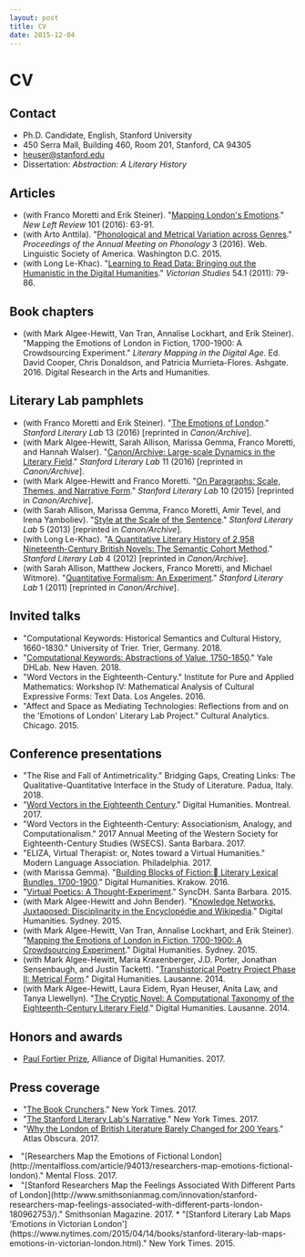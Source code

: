 ```yaml
---
layout: post
title: CV
date: 2015-12-04
---
```


# CV

## Contact

*   Ph.D. Candidate, English, Stanford University
*   450 Serra Mall, Building 460, Room 201, Stanford, CA 94305
*   heuser@stanford.edu
*   Dissertation: _Abstraction: A Literary History_

## Articles

*   (with Franco Moretti and Erik Steiner). "[Mapping London's Emotions](https://newleftreview.org/II/101/stanford-literary-lab-mapping-london-s-emotions)." _New Left Review_ 101 (2016): 63-91.
*   (with Arto Anttila). "[Phonological and Metrical Variation across Genres](http://journals.linguisticsociety.org/proceedings/index.php/amphonology/article/view/3679)." _Proceedings of the Annual Meeting on Phonology_ 3 (2016). Web. Linguistic Society of America. Washington D.C. 2015.
*   (with Long Le-Khac). "[Learning to Read Data: Bringing out the Humanistic in the Digital Humanities](https://www.academia.edu/9318474/Learning_to_Read_Data_Bringing_out_the_Humanistic_in_the_Digital_Humanities)." _Victorian Studies_ 54.1 (2011): 79-86.

## Book chapters

*   (with Mark Algee-Hewitt, Van Tran, Annalise Lockhart, and Erik Steiner). "Mapping the Emotions of London in Fiction, 1700-1900: A Crowdsourcing Experiment." _Literary Mapping in the Digital Age_. Ed. David Cooper, Chris Donaldson, and Patricia Murrieta-Flores. Ashgate. 2016. Digital Research in the Arts and Humanities.

## Literary Lab pamphlets

*   (with Franco Moretti and Erik Steiner). "[The Emotions of London](http://litlab.stanford.edu/LiteraryLabPamphlet13.pdf)." _Stanford Literary Lab_ 13 (2016) [reprinted in _Canon/Archive_].
*   (with Mark Algee-Hewitt, Sarah Allison, Marissa Gemma, Franco Moretti, and Hannah Walser). "[Canon/Archive: Large-scale Dynamics in the Literary Field](http://litlab.stanford.edu/LiteraryLabPamphlet11.pdf)." _Stanford Literary Lab_ 11 (2016) [reprinted in _Canon/Archive_].
*   (with Mark Algee-Hewitt and Franco Moretti. "[On Paragraphs: Scale, Themes, and Narrative Form](http://litlab.stanford.edu/LiteraryLabPamphlet10.pdf)." _Stanford Literary Lab_ 10 (2015) [reprinted in _Canon/Archive_].
*   (with Sarah Allison, Marissa Gemma, Franco Moretti, Amir Tevel, and Irena Yamboliev). "[Style at the Scale of the Sentence](http://litlab.stanford.edu/LiteraryLabPamphlet5.pdf)." _Stanford Literary Lab_ 5 (2013) [reprinted in _Canon/Archive_].
*   (with Long Le-Khac). "[A Quantitative Literary History of 2,958 Nineteenth-Century British Novels: The Semantic Cohort Method](http://litlab.stanford.edu/LiteraryLabPamphlet4.pdf)." _Stanford Literary Lab_ 4 (2012) [reprinted in _Canon/Archive_].
*   (with Sarah Allison, Matthew Jockers, Franco Moretti, and Michael Witmore). "[Quantitative Formalism: An Experiment](http://litlab.stanford.edu/LiteraryLabPamphlet1.pdf)." _Stanford Literary Lab_ 1 (2011) [reprinted in _Canon/Archive_].

## Invited talks

*   "Computational Keywords: Historical Semantics and Cultural History, 1660-1830." University of Trier. Trier, Germany. 2018.
*   "[Computational Keywords: Abstractions of Value, 1750-1850](http://dhlab.yale.edu/heuser/)." Yale DHLab. New Haven. 2018.
*   "Word Vectors in the Eighteenth-Century." Institute for Pure and Applied Mathematics: Workshop IV: Mathematical Analysis of Cultural Expressive Forms: Text Data. Los Angeles. 2016.
*   "Affect and Space as Mediating Technologies: Reflections from and on the 'Emotions of London' Literary Lab Project." Cultural Analytics. Chicago. 2015.

## Conference presentations

*   "The Rise and Fall of Antimetricality." Bridging Gaps, Creating Links: The Qualitative-Quantitative Interface in the Study of Literature. Padua, Italy. 2018.
*   "[Word Vectors in the Eighteenth Century](https://dh2017.adho.org/abstracts/582/582.pdf)." Digital Humanities. Montreal. 2017.
*   "Word Vectors in the Eighteenth-Century: Associationism, Analogy, and Computationalism." 2017 Annual Meeting of the Western Society for Eighteenth-Century Studies (WSECS). Santa Barbara. 2017.
*   "ELIZA, Virtual Therapist: or, Notes toward a Virtual Humanities." Modern Language Association. Philadelphia. 2017.
*   (with Marissa Gemma). "[Building Blocks of Fiction: Literary Lexical Bundles, 1700-1900](http://dh2016.adho.org/abstracts/394)." Digital Humanities. Krakow. 2016.
*   "[Virtual Poetics: A Thought-Experiment](/virtual-poetics/)." SyncDH. Santa Barbara. 2015.
*   (with Mark Algee-Hewitt and John Bender). "[Knowledge Networks, Juxtaposed: Disciplinarity in the Encyclopédie and Wikipedia](http://dh2015.org/abstracts/xml/HEUSER_Ryan_James_Knowledge_Networks__Juxtaposed_/HEUSER_Ryan_James_Knowledge_Networks__Juxtaposed__Disci.html)." Digital Humanities. Sydney. 2015.
*   (with Mark Algee-Hewitt, Van Tran, Annalise Lockhart, and Erik Steiner). "[Mapping the Emotions of London in Fiction, 1700-1900: A Crowdsourcing Experiment](http://dh2015.org/abstracts/xml/HEUSER_Ryan_James_Mapping_the_Emotions_of_London_/HEUSER_Ryan_James_Mapping_the_Emotions_of_London_in_Fic.html)." Digital Humanities. Sydney. 2015.
*   (with Mark Algee-Hewitt, Maria Kraxenberger, J.D. Porter, Jonathan Sensenbaugh, and Justin Tackett). "[Transhistorical Poetry Project Phase II: Metrical Form](http://dharchive.org/paper/DH2014/Paper-788.xml)." Digital Humanities. Lausanne. 2014.
*   (with Mark Algee-Hewitt, Laura Eidem, Ryan Heuser, Anita Law, and Tanya Llewellyn). "[The Cryptic Novel: A Computational Taxonomy of the Eighteenth-Century Literary Field](http://dharchive.org/paper/DH2014/Paper-472.xml)." Digital Humanities. Lausanne. 2014.

## Honors and awards

*   [Paul Fortier Prize](https://adho.org/awards/paul-fortier-prize), Alliance of Digital Humanities. 2017.

## Press coverage

*   "[The Book Crunchers](https://www.nytimes.com/2017/10/30/arts/moretti-stanford-literary-lab-graphs.html)." New York Times. 2017.
*   "[The Stanford Literary Lab's Narrative](http://www.publicbooks.org/the-stanford-literary-labs-narrative/)." New York Times. 2017.
*   "[Why the London of British Literature Barely Changed for 200 Years](http://mentalfloss.com/article/94013/researchers-map-emotions-fictional-london)." Atlas Obscura. 2017.</a>
<li>"[Researchers Map the Emotions of Fictional London](http://mentalfloss.com/article/94013/researchers-map-emotions-fictional-london)." Mental Floss. 2017.</a>
<li>"[Stanford Researchers Map the Feelings Associated With Different Parts of London](http://www.smithsonianmag.com/innovation/stanford-researchers-map-feelings-associated-with-different-parts-london-180962753/)." Smithsonian Magazine. 2017.
*   "[Stanford Literary Lab Maps 'Emotions in Victorian London'](https://www.nytimes.com/2015/04/14/books/stanford-literary-lab-maps-emotions-in-victorian-london.html)." New York Times. 2015.
